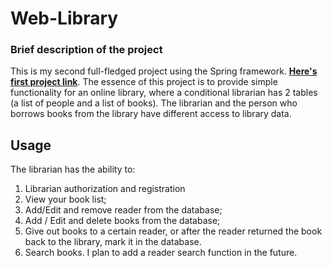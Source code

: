 # Web-Library

### **Brief description of the project**

This is my second full-fledged project using the Spring framework. **[Here's first project link](https://github.com/RustamAbdusamatov4848/LibraryWithJDBCTemplate)**. 
The essence of this project is to provide simple functionality for an online library, where a conditional librarian has 2 tables (a list of people and a list of books). 
The librarian and the person who borrows books from the library have different access to library data.



## Usage
The librarian has the ability to:

1. Librarian authorization and registration
1. View your book list;
2. Add/Edit and remove reader from the database;
2. Add / Edit and delete books from the database;
4. Give out books to a certain reader, or after the reader returned the book back to the library, mark it in the database.
5. Search books. I plan to add a reader search function in the future.



